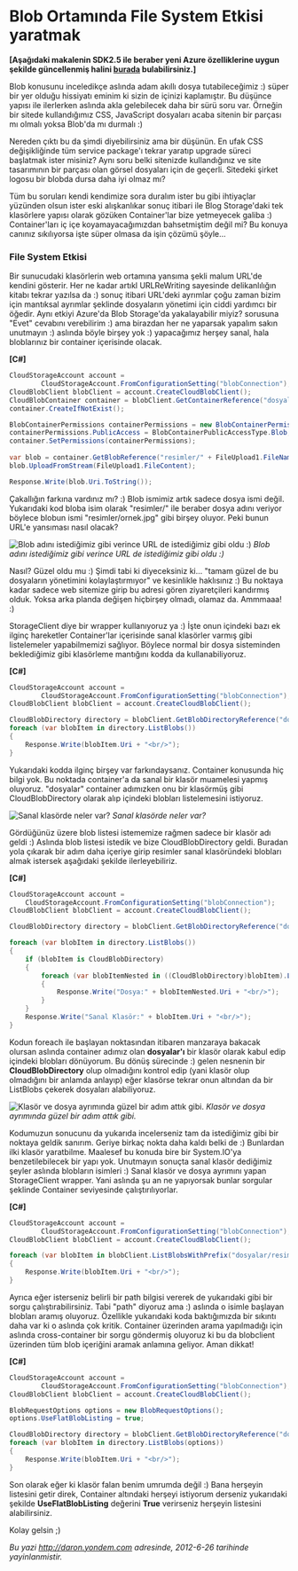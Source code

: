 # Blob Ortamında File System Etkisi yaratmak 

**[Aşağıdaki makalenin SDK2.5 ile beraber yeni Azure özelliklerine uygun
şekilde güncellenmiş halini
[burada](http://daron.yondem.com/software/post/Blob_Ortaminda_File_System_Etkisi_yaratmak_SDK2_5)
bulabilirsiniz.]**

Blob konusunu inceledikçe aslında adam akıllı dosya tutabileceğimiz :)
süper bir yer olduğu hissiyatı eminim ki sizin de içinizi kaplamıştır.
Bu düşünce yapısı ile ilerlerken aslında akla gelebilecek daha bir sürü
soru var. Örneğin bir sitede kullandığımız CSS, JavaScript dosyaları
acaba sitenin bir parçası mı olmalı yoksa Blob'da mı durmalı :)

Nereden çıktı bu da şimdi diyebilirsiniz ama bir düşünün. En ufak CSS
değişikliğinde tüm service package'ı tekrar yaratıp upgrade süreci
başlatmak ister misiniz? Aynı soru belki sitenizde kullandığınız ve site
tasarımının bir parçası olan görsel dosyaları için de geçerli. Sitedeki
şirket logosu bir blobda dursa daha iyi olmaz mı?

Tüm bu soruları kendi kendimize sora duralım ister bu gibi ihtiyaçlar
yüzünden olsun ister eski alışkanlıkar sonuç itibari ile Blog
Storage'daki tek klasörlere yapısı olarak gözüken Container'lar bize
yetmeyecek galiba :) Container'ları iç içe koyamayacağımızdan
bahsetmiştim değil mi? Bu konuya canınız sıkılıyorsa işte süper olmasa
da işin çözümü şöyle...

### File System Etkisi  

Bir sunucudaki klasörlerin web ortamına yansıma şekli malum URL'de
kendini gösterir. Her ne kadar artıkl URLReWriting sayesinde
delikanlılığın kitabı tekrar yazılsa da :) sonuç itibari URL'deki
ayrımlar çoğu zaman bizim için mantıksal ayrımlar şeklinde dosyaların
yönetimi için ciddi yardımcı bir öğedir. Aynı etkiyi Azure'da Blob
Storage'da yakalayabilir miyiz? sorusuna "Evet" cevabını verebilirim :)
ama birazdan her ne yaparsak yapalım sakın unutmayın :) aslında böyle
birşey yok :) yapacağımız herşey sanal, hala bloblarınız bir container
içerisinde olacak.

**[C\#]**
```cs
CloudStorageAccount account = 
        CloudStorageAccount.FromConfigurationSetting("blobConnection");
CloudBlobClient blobClient = account.CreateCloudBlobClient();
CloudBlobContainer container = blobClient.GetContainerReference("dosyalar");
container.CreateIfNotExist();

BlobContainerPermissions containerPermissions = new BlobContainerPermissions();
containerPermissions.PublicAccess = BlobContainerPublicAccessType.Blob;
container.SetPermissions(containerPermissions);
            
var blob = container.GetBlobReference("resimler/" + FileUpload1.FileName);
blob.UploadFromStream(FileUpload1.FileContent);

Response.Write(blob.Uri.ToString());
```

Çakallığın farkına vardınız mı? :) Blob ismimiz artık sadece dosya ismi
değil. Yukarıdaki kod bloba isim olarak "resimler/" ile beraber dosya
adını veriyor böylece blobun ismi "resimler/ornek.jpg" gibi birşey
oluyor. Peki bunun URL'e yansıması nasıl olacak?

![Blob adını istediğimiz gibi verince URL de istediğimiz gibi oldu
:)](../media/Blob_Ortaminda_File_System_Etkisi_yaratmak/blob_cakalliklari.png)
*Blob adını istediğimiz gibi verince URL de istediğimiz gibi oldu :)*

Nasıl? Güzel oldu mu :) Şimdi tabi ki diyeceksiniz ki... "tamam güzel de
bu dosyaların yönetimini kolaylaştırmıyor" ve kesinlikle haklısınız :)
Bu noktaya kadar sadece web sitemize girip bu adresi gören ziyaretçileri
kandırmış olduk. Yoksa arka planda değişen hiçbirşey olmadı, olamaz da.
Ammmaaa! :)

StorageClient diye bir wrapper kullanıyoruz ya :) İşte onun içindeki
bazı ek ilginç hareketler Container'lar içerisinde sanal klasörler
varmış gibi listelemeler yapabilmemizi sağlıyor. Böylece normal bir
dosya sisteminden beklediğimiz gibi klasörleme mantığını kodda da
kullanabiliyoruz.

**[C\#]**

```cs
CloudStorageAccount account = 
        CloudStorageAccount.FromConfigurationSetting("blobConnection");
CloudBlobClient blobClient = account.CreateCloudBlobClient();

CloudBlobDirectory directory = blobClient.GetBlobDirectoryReference("dosyalar");
foreach (var blobItem in directory.ListBlobs())
{
    Response.Write(blobItem.Uri + "<br/>");
} 
```

Yukarıdaki kodda ilginç birşey var farkındaysanız. Container konusunda
hiç bilgi yok. Bu noktada container'a da sanal bir klasör muamelesi
yapmış oluyoruz. "dosyalar" container adımızken onu bir klasörmüş gibi
CloudBlobDirectory olarak alıp içindeki blobları listelemesini
istiyoruz.

![Sanal klasörde neler
var?](../media/Blob_Ortaminda_File_System_Etkisi_yaratmak/blob_cakalliklari2.png)
*Sanal klasörde neler var?*

Gördüğünüz üzere blob listesi istememize rağmen sadece bir klasör adı
geldi :) Aslında blob listesi istedik ve bize CloudBlobDirectory geldi.
Buradan yola çıkarak bir adım daha içeriye girip resimler sanal
klasöründeki blobları almak istersek aşağıdaki şekilde ilerleyebiliriz.

**[C\#]**

```cs
CloudStorageAccount account = 
    CloudStorageAccount.FromConfigurationSetting("blobConnection");
CloudBlobClient blobClient = account.CreateCloudBlobClient();

CloudBlobDirectory directory = blobClient.GetBlobDirectoryReference("dosyalar");

foreach (var blobItem in directory.ListBlobs())
{
    if (blobItem is CloudBlobDirectory)
    {
        foreach (var blobItemNested in ((CloudBlobDirectory)blobItem).ListBlobs())
        {
            Response.Write("Dosya:" + blobItemNested.Uri + "<br/>");
        }
    }
    Response.Write("Sanal Klasör:" + blobItem.Uri + "<br/>");
} 
```

Kodun foreach ile başlayan noktasından itibaren manzaraya bakacak
olursan aslında container adımız olan **dosyalar'ı** bir klasör olarak
kabul edip içindeki blobları dönüyorum. Bu dönüş sürecinde :) gelen
nesnenin bir **CloudBlobDirectory** olup olmadığını kontrol edip (yani
klasör olup olmadığını bir anlamda anlayıp) eğer klasörse tekrar onun
altından da bir ListBlobs çekerek dosyaları alabiliyoruz.

![Klasör ve dosya ayrımında güzel bir adım attık
gibi.](../media/Blob_Ortaminda_File_System_Etkisi_yaratmak/blob_cakalliklari3.png)
*Klasör ve dosya ayrımında güzel bir adım attık gibi.*

Kodumuzun sonucunu da yukarıda incelerseniz tam da istediğimiz gibi bir
noktaya geldik sanırım. Geriye birkaç nokta daha kaldı belki de :)
Bunlardan ilki klasör yaratbilme. Maalesef bu konuda bire bir
System.IO'ya benzetilebilecek bir yapı yok. Unutmayın sonuçta sanal
klasör dediğimiz şeyler aslında blobların isimleri :) Sanal klasör ve
dosya ayrımını yapan StorageClient wrapper. Yani aslında şu an ne
yapıyorsak bunlar sorgular şeklinde Container seviyesinde
çalıştırılıyorlar.

**[C\#]**

```cs
CloudStorageAccount account = 
        CloudStorageAccount.FromConfigurationSetting("blobConnection");
CloudBlobClient blobClient = account.CreateCloudBlobClient();

foreach (var blobItem in blobClient.ListBlobsWithPrefix("dosyalar/resimler/"))
{
    Response.Write(blobItem.Uri + "<br/>");
}
```

Ayrıca eğer isterseniz belirli bir path bilgisi vererek de yukarıdaki
gibi bir sorgu çalıştırabilirsiniz. Tabi "path" diyoruz ama :) aslında o
isimle başlayan blobları aramış oluyoruz. Özellikle yukarıdaki koda
baktığımızda bir sıkıntı daha var ki o aslında çok kritik. Container
üzerinden arama yapılmadığı için aslında cross-container bir sorgu
göndermiş oluyoruz ki bu da blobclient üzerinden tüm blob içeriğini
aramak anlamına geliyor. Aman dikkat!

**[C\#]**

```cs
CloudStorageAccount account = 
        CloudStorageAccount.FromConfigurationSetting("blobConnection");
CloudBlobClient blobClient = account.CreateCloudBlobClient();

BlobRequestOptions options = new BlobRequestOptions();
options.UseFlatBlobListing = true;

CloudBlobDirectory directory = blobClient.GetBlobDirectoryReference("dosyalar");
foreach (var blobItem in directory.ListBlobs(options))
{
    Response.Write(blobItem.Uri + "<br/>");
} 
```

Son olarak eğer ki klasör falan benim umrumda değil :) Bana herşeyin
listesini getir direk, Container altındaki herşeyi istiyorum derseniz
yukarıdaki şekilde **UseFlatBlobListing** değerini **True** verirseniz
herşeyin listesini alabilirsiniz.

Kolay gelsin ;)


*Bu yazi http://daron.yondem.com adresinde, 2012-6-26 tarihinde yayinlanmistir.*